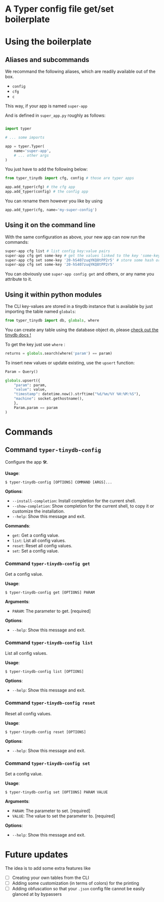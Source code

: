 # A Typer config file get/set boilerplate

# Using the boilerplate

## Aliases and subcommands

We recommand the following aliases, which are readily available out of the box.

- `config`
- `cfg`
- `c`

This way, if your app is named `super-app`

And is defined in `super_app.py` roughly as follows:

```python

import typer

# ... some imports

app = typer.Typer(
    name='super-app',
    # ... other args
)
```

You just have to add the following below:

```python
from typer_tinydb import cfg, config # those are typer apps

app.add_typer(cfg) # the cfg app
app.add_typer(config) # the config app
```

You can rename them however you like by using

```python
app.add_typer(cfg, name='my-super-config')
```

## Using it on the command line

With the same configuration as above, your new app can now run the commands:

```bash
super-app cfg list # list config key:value pairs
super-app cfg get some-key # get the values linked to the key 'some-key'
super-app cfg set some-key '20-hS407zuqYKQ8tPP2r5' # store some hash or token into your settings file
super-app cfg set some-key '20-hS407zuqYKQ8tPP2r5'
```

You can obviously use `super-app config get` and others, or any name you attribute to it.

## Using it within python modules

The CLI key-values are stored in a tinydb instance that is available by just importing the table named `globals`:

```python
from typer_tinydb import db, globals, where
```

You can create any table using the database object `db`, please [check out the tinydb docs !](https://tinydb.readthedocs.io/)

To get the key just use `where` :

```python
returns = globals.search(where('param') == param)
```

To insert new values or update existing, use the `upsert` function:

```python
Param = Query()

globals.upsert({
    "param": param,
    "value": value,
    "timestamp": datetime.now().strftime("%d/%m/%Y %H:%M:%S"),
    "machine": socket.gethostname(),
    },
    Param.param == param
)
```

# Commands

## Command `typer-tinydb-config`

Configure the app 🛠️.

**Usage**:

```console
$ typer-tinydb-config [OPTIONS] COMMAND [ARGS]...
```

**Options**:

* `--install-completion`: Install completion for the current shell.
* `--show-completion`: Show completion for the current shell, to copy it or customize the installation.
* `--help`: Show this message and exit.

**Commands**:

* `get`: Get a config value.
* `list`: List all config values.
* `reset`: Reset all config values.
* `set`: Set a config value.

### Command `typer-tinydb-config get`

Get a config value.

**Usage**:

```console
$ typer-tinydb-config get [OPTIONS] PARAM
```

**Arguments**:

* `PARAM`: The parameter to get.  [required]

**Options**:

* `--help`: Show this message and exit.

### Command `typer-tinydb-config list`

List all config values.

**Usage**:

```console
$ typer-tinydb-config list [OPTIONS]
```

**Options**:

* `--help`: Show this message and exit.

### Command `typer-tinydb-config reset`

Reset all config values.

**Usage**:

```console
$ typer-tinydb-config reset [OPTIONS]
```

**Options**:

* `--help`: Show this message and exit.

### Command `typer-tinydb-config set`

Set a config value.

**Usage**:

```console
$ typer-tinydb-config set [OPTIONS] PARAM VALUE
```

**Arguments**:

* `PARAM`: The parameter to set.  [required]
* `VALUE`: The value to set the parameter to.  [required]

**Options**:

* `--help`: Show this message and exit.


# Future updates

The idea is to add some extra features like

- [ ] Creating your own tables from the CLI
- [ ] Adding some customization (in terms of colors) for the printing
- [ ] Adding obfuscation so that your `.json` config file cannot be easily glanced at by bypassers